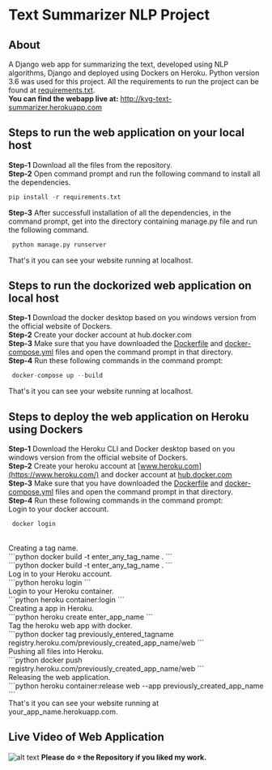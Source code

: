 # Text Summarizer NLP Project
## About
A Django web app for summarizing the text, developed using NLP algorithms, Django and deployed using Dockers on Heroku. Python version 3.6 was used for this project. All the requirements to run the project can be found at [requirements.txt](https://github.com/venugopalkadamba/SMS-Spam-Detector-WebApp/blob/master/requirements.txt).
<br>
<b>You can find the webapp live at:</b> http://kvg-text-summarizer.herokuapp.com <br>

## Steps to run the web application on your local host
**Step-1** Download all the files from the repository.<br>
**Step-2** Open command prompt and run the following command to install all the dependencies.<br>
```python
pip install -r requirements.txt
``` 
**Step-3** After successfull installation of all the dependencies, in the command prompt, get into the directory containing manage.py file and run the following command.<br>
```python
 python manage.py runserver
```
That's it you can see your website running at localhost.

## Steps to run the dockorized web application on local host
**Step-1** Download the docker desktop based on you windows version from the official website of Dockers.<br>
**Step-2** Create your docker account at hub.docker.com<br>
**Step-3** Make sure that you have downloaded the [Dockerfile]() and [docker-compose.yml]() files and open the command prompt in that directory.<br>
**Step-4** Run these following commands in the command prompt:<br>
```python
 docker-compose up --build
```
That's it you can see your website running at localhost.

## Steps to deploy the web application on Heroku using Dockers
**Step-1** Download the Heroku CLI and Docker desktop based on you windows version from the official website of Dockers.<br>
**Step-2** Create your heroku account at [www.heroku.com](https://www.heroku.com/) and docker account at [hub.docker.com](https://hub.docker.com/)<br>
**Step-3** Make sure that you have downloaded the [Dockerfile]() and [docker-compose.yml]() files and open the command prompt in that directory.<br>
**Step-4** Run these following commands in the command prompt:<br>
Login to your docker account.<br>
```python
 docker login
```
<br>
Creating a tag name.
<br>
```python
docker build -t enter_any_tag_name .
```
<br>
```python
 docker build -t enter_any_tag_name .
```
<br>
Log in to your Heroku account.<br>
```python
 heroku login
```
<br>
Login to your Heroku container.<br>
```python
 heroku container:login
```
<br>
Creating a app in Heroku.<br>
```python
 heroku create enter_app_name
```
<br>
Tag the heroku web app with docker.<br>
```python
 docker tag previously_entered_tagname registry.heroku.com/previously_created_app_name/web
```
<br>
Pushing all files into Heroku.<br>
```python
 docker push registry.heroku.com/previously_created_app_name/web
```
<br>
Releasing the web application.<br>
```python
 heroku container:release web --app previously_created_app_name
```
<br>
That's it you can see your website running at your_app_name.herokuapp.com.

## Live Video of Web Application
![alt text](https://github.com/venugopalkadamba/Text_Summarizer_NLP_Project/blob/master/README_assets/Final_Video.gif)
<b>Please do ⭐ the Repository if you liked my work.</b>
